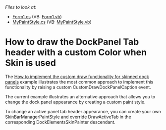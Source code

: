 <!-- default file list -->
*Files to look at*:

* [Form1.cs](./CS/Form1.cs) (VB: [Form1.vb](./VB/Form1.vb))
* [MyPaintStyle.cs](./CS/MyPaintStyle.cs) (VB: [MyPaintStyle.vb](./VB/MyPaintStyle.vb))
<!-- default file list end -->
# How to draw the DockPanel Tab header with a custom Color when Skin is used


<p>The <a href="https://www.devexpress.com/Support/Center/p/E2502">How to implement the custom draw functionality for skinned dock panels</a> example illustrates the most common approach to implement this functionality by raising a custom CustomDrawDockPanelCaption event.</p><p>The current example illustrates an alternative approach that allows you to change the dock panel appearance by creating a custom paint style. </p><p>To change an active panel tab header appearance, you can create your own SkinBarManagerPaintStyle and override DrawActiveTab in the corresponding DockElementsSkinPainter descendant.</p>

<br/>


